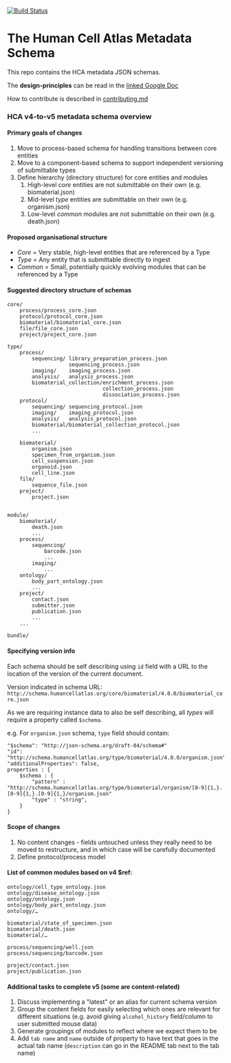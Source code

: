 [![Build Status](https://travis-ci.org/HumanCellAtlas/metadata-schema.svg)](https://travis-ci.org/HumanCellAtlas/metadata-schema)


# The Human Cell Atlas Metadata Schema

This repo contains the HCA metadata JSON schemas.

The **design-principles** can be read in the [linked Google Doc](https://docs.google.com/document/d/1eUVpYDLu2AxmxRw2ZUMM-jpKNxQudJbznNyNRp35nLc/edit?usp=sharing)

How to contribute is described in [contributing.md](https://github.com/HumanCellAtlas/metadata-schema/blob/master/contributing.md)


### HCA v4-to-v5 metadata schema overview

#### Primary goals of changes

1. Move to process-based schema for handling transitions between core entities
1. Move to a component-based schema to support independent versioning of submittable types
1. Define hierarchy (directory structure) for core entities and modules
    1. High-level *core* entities are not submittable on their own (e.g. biomaterial.json)
    1. Mid-level *type* entities are submittable on their own (e.g. organism.json)
    1. Low-level *common* modules are not submittable on their own (e.g. death.json)

#### Proposed organisational structure 

* *Core* = Very stable, high-level entities that are referenced by a Type
* *Type* = Any entity that is submittable directly to ingest 
* *Common* = Small, potentially quickly evolving modules that can be referenced by a Type

#### Suggested directory structure of schemas

```
core/
    process/process_core.json
    protocol/protocol_core.json
    biomaterial/biomaterial_core.json	
    file/file_core.json
    project/project_core.json
 
type/
    process/    
        sequencing/	library_preparation_process.json
                    sequencing_process.json
        imaging/    imaging_process.json
        analysis/   analysis_process.json
        biomaterial_collection/enrichment_process.json
                               collection_process.json
                               dissociation_process.json
    protocol/  
        sequencing/ sequencing_protocol.json
        imaging/	imaging_protocol.json
        analysis/	analysis_protocol.json
        biomaterial/biomaterial_collection_protocol.json
        ...
                  
    biomaterial/
        organism.json
        specimen_from_organism.json
        cell_suspension.json
        organoid.json
        cell_line.json
    file/		
        sequence_file.json
    project/	
        project.json

 
module/
    biomaterial/
        death.json
        ...
    process/
        sequencing/
            barcode.json
            ...
        imaging/
            ...
    ontology/
        body_part_ontology.json
        ...
    project/
        contact.json
        submitter.json
        publication.json
        ...
    ...

bundle/

```

#### Specifying version info

Each schema should be self describing using `id` field with a URL to the location of the version of the current document. 

Version indicated in schema URL: `http://schema.humancellatlas.org/core/biomaterial/4.0.0/biomaterial_core.json`

As we are requiring instance data to also be self describing, all *types* will require a property called `$schema`. 

e.g. For `organism.json` schema, `type` field should contain: 

``` 
"$schema": "http://json-schema.org/draft-04/schema#"
"id": "http://schema.humancellatlas.org/type/biomaterial/4.0.0/organism.json"
"additionalProperties": false,
properties : {
    $schema : {
        "pattern" : "http://schema.humancellatlas.org/type/biomaterial/organism/[0-9]{1,}.[0-9]{1,}.[0-9]{1,}/organism.json"
        "type" : "string",
    }
}
```

#### Scope of changes

1. No content changes - fields untouched unless they really need to be moved to restructure, and in which case will be carefully documented
1. Define protocol/process model

#### List of common modules based on v4 $ref:

```
ontology/cell_type_ontology.json
ontology/disease_ontology.json
ontology/ontology.json
ontology/body_part_ontology.json
ontology/…

biomaterial/state_of_specimen.json
biomaterial/death.json
biomaterial/…

process/sequencing/well.json 
process/sequencing/barcode.json

project/contact.json
project/publication.json
```

#### Additional tasks to complete v5 (some are content-related)

1. Discuss implementing a "latest" or an alias for current schema version
1. Group the content fields for easily selecting which ones are relevant for different situations (e.g. avoid giving `alcohol_history` field/column to user submitted mouse data)
1. Generate groupings of modules to reflect where we expect them to be
1. Add `tab name` and `name` outside of property to have text that goes in the actual tab name (`description` can go in the README tab next to the tab name)
